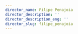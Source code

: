 ```yaml
---
director_name: Filipe Penajoia
director_description: ''
director_description_eng: ''
director_slug: filipe_penajoia
---
```


